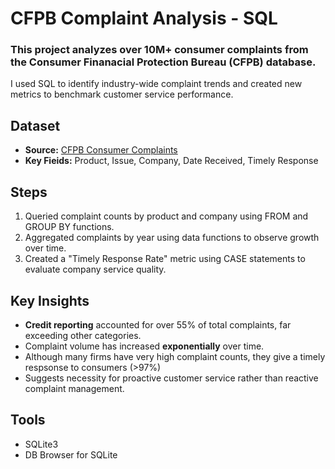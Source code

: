 #  CFPB Complaint Analysis - SQL 

### This project analyzes over 10M+ consumer complaints from the Consumer Finanacial Protection Bureau (CFPB) database.  

I used SQL to identify industry-wide complaint trends and created new metrics to benchmark customer service performance.

## Dataset
- **Source:** [CFPB Consumer Complaints](https://www.consumerfinance.gov/data-research/consumer-complaints/)
- **Key Fieids:** Product, Issue, Company, Date Received, Timely Response

## Steps
1.  Queried complaint counts by product and company using FROM and GROUP BY functions.
2.  Aggregated complaints by year using data functions to observe growth over time.
3.  Created a "Timely Response Rate" metric using CASE statements to evaluate company service quality.

## Key Insights
- **Credit reporting** accounted for over 55% of total complaints, far exceeding other categories.
- Complaint volume has increased **exponentially** over time.
- Although many firms have very high complaint counts, they give a timely respsonse to consumers (>97%)
- Suggests necessity for proactive customer service rather than reactive complaint management.

 ## Tools
- SQLite3
- DB Browser for SQLite
